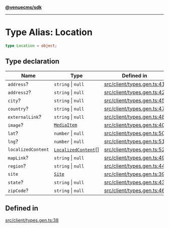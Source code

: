 [**@venuecms/sdk**](../Index.md)

***

# Type Alias: Location

```ts
type Location = object;
```

## Type declaration

| Name | Type | Defined in |
| ------ | ------ | ------ |
| `address`? | `string` \| `null` | [src/client/types.gen.ts:41](https://github.com/venuecms/sdk/blob/97b5dd87028768348fc162149733841fcbf81c7e/src/client/types.gen.ts#L41) |
| `address2`? | `string` \| `null` | [src/client/types.gen.ts:42](https://github.com/venuecms/sdk/blob/97b5dd87028768348fc162149733841fcbf81c7e/src/client/types.gen.ts#L42) |
| `city`? | `string` \| `null` | [src/client/types.gen.ts:45](https://github.com/venuecms/sdk/blob/97b5dd87028768348fc162149733841fcbf81c7e/src/client/types.gen.ts#L45) |
| `country`? | `string` \| `null` | [src/client/types.gen.ts:47](https://github.com/venuecms/sdk/blob/97b5dd87028768348fc162149733841fcbf81c7e/src/client/types.gen.ts#L47) |
| `externalLink`? | `string` \| `null` | [src/client/types.gen.ts:48](https://github.com/venuecms/sdk/blob/97b5dd87028768348fc162149733841fcbf81c7e/src/client/types.gen.ts#L48) |
| `image`? | [`MediaItem`](MediaItem.md) | [src/client/types.gen.ts:40](https://github.com/venuecms/sdk/blob/97b5dd87028768348fc162149733841fcbf81c7e/src/client/types.gen.ts#L40) |
| `lat`? | `number` \| `null` | [src/client/types.gen.ts:50](https://github.com/venuecms/sdk/blob/97b5dd87028768348fc162149733841fcbf81c7e/src/client/types.gen.ts#L50) |
| `lng`? | `number` \| `null` | [src/client/types.gen.ts:51](https://github.com/venuecms/sdk/blob/97b5dd87028768348fc162149733841fcbf81c7e/src/client/types.gen.ts#L51) |
| `localizedContent` | [`LocalizedContent`](LocalizedContent.md)[] | [src/client/types.gen.ts:52](https://github.com/venuecms/sdk/blob/97b5dd87028768348fc162149733841fcbf81c7e/src/client/types.gen.ts#L52) |
| `mapLink`? | `string` \| `null` | [src/client/types.gen.ts:49](https://github.com/venuecms/sdk/blob/97b5dd87028768348fc162149733841fcbf81c7e/src/client/types.gen.ts#L49) |
| `region`? | `string` \| `null` | [src/client/types.gen.ts:44](https://github.com/venuecms/sdk/blob/97b5dd87028768348fc162149733841fcbf81c7e/src/client/types.gen.ts#L44) |
| `site` | [`Site`](Site.md) | [src/client/types.gen.ts:39](https://github.com/venuecms/sdk/blob/97b5dd87028768348fc162149733841fcbf81c7e/src/client/types.gen.ts#L39) |
| `state`? | `string` \| `null` | [src/client/types.gen.ts:43](https://github.com/venuecms/sdk/blob/97b5dd87028768348fc162149733841fcbf81c7e/src/client/types.gen.ts#L43) |
| `zipCode`? | `string` \| `null` | [src/client/types.gen.ts:46](https://github.com/venuecms/sdk/blob/97b5dd87028768348fc162149733841fcbf81c7e/src/client/types.gen.ts#L46) |

## Defined in

[src/client/types.gen.ts:38](https://github.com/venuecms/sdk/blob/97b5dd87028768348fc162149733841fcbf81c7e/src/client/types.gen.ts#L38)
